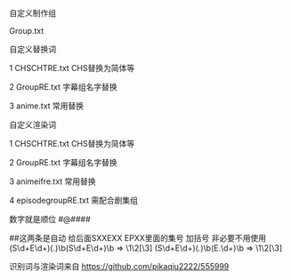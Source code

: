 自定义制作组

Group.txt 

自定义替换词

1 CHSCHTRE.txt CHS替换为简体等 

2 GroupRE.txt 字幕组名字替换 

3 anime.txt 常用替换



自定义渲染词

1 CHSCHTRE.txt CHS替换为简体等 

2 GroupRE.txt 字幕组名字替换 

3 animeifre.txt 常用替换 

4 episodegroupRE.txt 需配合剧集组 

数字就是顺位 #@####

##这两条是自动 给后面SXXEXX EPXX里面的集号 加括号 非必要不用使用 (S\d+E\d+)(.)\b(S\d+E\d+)\b => \1\2[\3] (S\d+E\d+)(.)\b(E.\d+)\b => \1\2[\3]

识别词与渲染词来自 https://github.com/pikaqiu2222/555999

